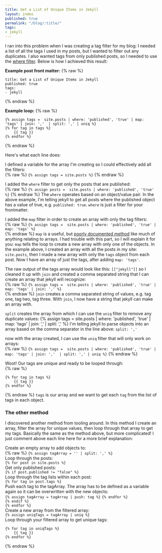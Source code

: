 ```yaml
---
title: Get a List of Unique Items in Jekyll
layout: index
published: true
permalink: "/blog/:title/"
tags:
- jekyll
---
```

I ran into this problem when I was creating a tag filter for my blog: I needed a list of all the tags I used in my posts, but I wanted to filter out any duplicates. I also wanted tags from only published posts, so I needed to use the [where filter](https://www.siteleaf.com/blog/advanced-liquid-where/). Below is how I achieved this result:

**Example post front matter:**
{% raw %}
```
title: Get a List of Unique Items in Jekyll
published: true
tags:
- jekyll
```
{% endraw %}

**Example loop:**
{% raw %}
```
{% assign tags =  site.posts | where: 'published', 'true' | map: 'tags' | join: ','  | split: ',' | uniq %}
{% for tag in tags %}
    {{ tag }}
{% endfor %}
```
{% endraw %}

Here's what each line does:

I defined a variable for the array I'm creating so I could effectively add all the filters:  
{% raw %}
`{% assign tags = site.posts %}`
{% endraw %}

I added the `where` filter to get only the posts that are published:  
{% raw %}
`{% assign posts =  site.posts | where: 'published', 'true' %}`
{% endraw %}
The `where` operates based on an object/value pair. In the above example, I'm telling jekyll to get all posts where the published object has a value of true, e.g. `published: true`. `where` is just a filter for your frontmatter.

I added the `map` filter in order to create an array with only the tag filters:  
{% raw %}
`{% assign tags =  site.posts | where: 'published', 'true' | map: 'tags' %}`  
{% endraw %}
`map` is a useful, but [poorly documented method](https://shopify.github.io/liquid/filters/map/) like much of anything relating to arrays. I had trouble with this part, so I will explain it for you: `map` tells the loop to create a new array with only one of the objects. In the example above, I created an array with all the posts in my site: `site.posts`, then I made a new array with only the `tags` object from each post. Now I have an array of just the tags, after adding `map: 'tags'`.

The raw output of the tags array would look like this: `[["jekyll"]]` so I cleaned it up with `join` and created a comma separated string that I can create an array that jekyll will recognize:  
{% raw %}
`{% assign tags =  site.posts | where: 'published', 'true' | map: 'tags' | join: ',' %}`  
{% endraw %}
`join` creates a comma separated string of values, e.g. tag one, tag two, tag three. With `join`, I now have a string that jekyll can make an array with.

`split` creates the array from which I can use the `uniq` filter to remove any duplicate values:
{% assign tags =  site.posts | where: 'published', 'true' | map: 'tags' | join: ','  | split: ',' %}
I'm telling jekyll to parse objects into an array based on the comma separator in the line above: `split: ','`

now with the array created, I can use the `uniq` filter that will only work on arrays:  
{% raw %}
`{% assign tags =  site.posts | where: 'published', 'true' | map: 'tags' | join: ','  | split: ',' | uniq %}`
{% endraw %}

Woot! Our tags are unique and ready to be looped through:  
{% raw %}
```
{% for tag in tags %}
    {{ tag }}
{% endfor %}
```
{% endraw %}
`tags` is our array and we want to get each `tag` from the list of tags in each object.

### The other method

I discovered another method from tooling around. In this method I create an array, filter the array for unique values, then loop through that array to get my tags. Basically the same as the method above, but more complicated! I just comment above each line here for a more brief explanation:

Create an empty array to add objects to:  
{% raw %}
`{% assign tagArray = '' | split: ',' %}`  
Loop through the posts:  
`{% for post in site.posts %}`  
Get only published posts:  
`{% if post.published != "false" %}`  
    Loop through the tag lists within each post:  
    `{% for tag in post.tags %}`  
        Push each tag to the tagArray. The array has to be defined as a variable again so it can be overwritten with the new objects:    
        `{% assign tagArray = tagArray | push: tag %}`
    `{% endfor %}`  
 `{% endif %}`  
`{% endfor %}`  
Create a new array from the filtered array:  
`{% assign uniqTags = tagArray | uniq %}`  
Loop through your filtered array to get unique tags:
```
{% for tag in uniqTags %}
    {{ tag }}
{% endfor %}
```
{% endraw %}
